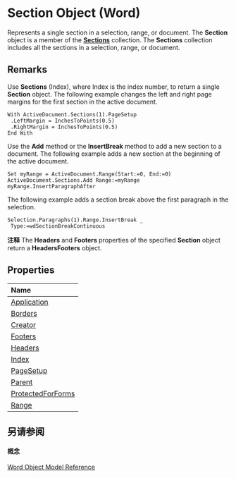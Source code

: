
# Section Object (Word)

Represents a single section in a selection, range, or document. The  **Section** object is a member of the **[Sections](cf6f77ba-9eee-5614-e697-bc031c4c6dcd.md)** collection. The **Sections** collection includes all the sections in a selection, range, or document.


## Remarks

Use  **Sections** (Index), where Index is the index number, to return a single **Section** object. The following example changes the left and right page margins for the first section in the active document.


```
With ActiveDocument.Sections(1).PageSetup 
 .LeftMargin = InchesToPoints(0.5) 
 .RightMargin = InchesToPoints(0.5) 
End With
```

Use the  **Add** method or the **InsertBreak** method to add a new section to a document. The following example adds a new section at the beginning of the active document.




```
Set myRange = ActiveDocument.Range(Start:=0, End:=0) 
ActiveDocument.Sections.Add Range:=myRange 
myRange.InsertParagraphAfter
```

The following example adds a section break above the first paragraph in the selection.




```
Selection.Paragraphs(1).Range.InsertBreak _ 
 Type:=wdSectionBreakContinuous
```


 **注释**  The  **Headers** and **Footers** properties of the specified **Section** object return a **HeadersFooters** object.


## Properties



|**Name**|
|:-----|
|[Application](14858227-9055-a62b-02a7-48eae79aa618.md)|
|[Borders](2b5e7f77-9e39-e24d-539d-9497432e9d92.md)|
|[Creator](203b4c7d-29e2-cde0-b155-acd3bd68f7ff.md)|
|[Footers](2aa522ae-fc34-eb75-790f-85a8182f76c2.md)|
|[Headers](72b61449-2f93-a67a-2757-3c0441961307.md)|
|[Index](4ae60df8-3d8f-fbcd-9a50-ba9f72ffbd60.md)|
|[PageSetup](ef198acd-1bb6-8e9b-64db-b162ad61f8c1.md)|
|[Parent](1bdf2fb6-5242-b8e9-ea12-7e50df14477b.md)|
|[ProtectedForForms](f87ef960-9ef3-f5a8-c3e0-325c263e985b.md)|
|[Range](aabe43c6-4ace-af98-f773-bc547f289c9d.md)|

## 另请参阅


#### 概念


[Word Object Model Reference](be452561-b436-bb9b-6f94-3faa9a74a6fd.md)